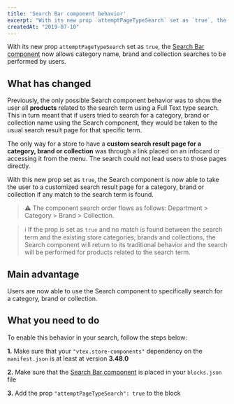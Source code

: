 ```yaml
---
title: 'Search Bar component behavior'
excerpt: "With its new prop `attemptPageTypeSearch` set as `true`, the [Search Bar component](https://github.com/vtex-apps/store-components/blob/master/react/components/SearchBar/README.md) now allows category name, brand and collection searches to be performed by users."
createdAt: "2019-07-10"
---
```


With its new prop `attemptPageTypeSearch` set as `true`, the [Search Bar component](https://github.com/vtex-apps/store-components/blob/master/react/components/SearchBar/README.md) now allows category name, brand and collection searches to be performed by users.


## What has changed

Previously, the only possible Search component behavior was to show the user all __products__ related to the search term using a Full Text type search. This in turn meant that if users tried to search for a category, brand or collection name using the Search component, they would be taken to the usual search result page for that specific term.

The only way for a store to have a __custom search result page for a category, brand or collection__ was through a link placed on an infocard or accessing it from the menu. The search could not lead users to those pages directly.

With this new prop set as `true`, the Search component is now able to take the user to a customized search result page for a category, brand or collection if any match to the search term is found.

> ⚠️ The component search order flows as follows:  Department > Category > Brand > Collection.

> ℹ️ If the prop is set as `true` and no match is found between the search term and the existing store categories, brands and collections, the Search component will return to its traditional behavior and the search will be performed for products related to the search term.

## Main advantage

Users are now able to use the Search component to specifically search for a category, brand or collection.

## What you need to do

To enable this behavior in your search, follow the steps below:

__1.__ Make sure that your `"vtex.store-components"` dependency on the `manifest.json` is at least at version __3.48.0__

__2.__ Make sure that the [Search Bar component](https://github.com/vtex-apps/store-components/blob/master/react/components/SearchBar/README.md) is placed in your `blocks.json` file

__3.__ Add the prop `"attemptPageTypeSearch": true` to the block
